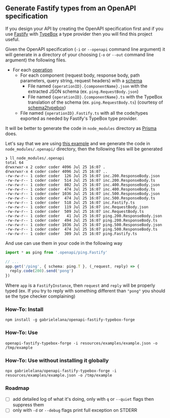 ## Generate Fastify types from an OpenAPI specification

If you design your API by creating the OpenAPI specification first and if you
use [Fastify](https://fastify.dev/) with
[TypeBox](https://github.com/sinclairzx81/typebox) a type provider then you will
find this project useful.

Given the OpenAPI specification (`-i` or `--openapi` command line argument) it
will generate in a directory of your choosing (`-o` or `--out` command line
argument) the following files.

- For each [operation](https://spec.openapis.org/oas/latest.html#operation-object)
  - For each component (request body, response body, path parameters, query
    string, request headers) with a
    [schema](https://spec.openapis.org/oas/latest.html#schema-object)
    - File named `{operationID}.{componentName}.json` with the extracted JSON schema (ex. `ping.RequestBody.json`)
    - File named `{operationID}.{componentName}.ts` with the TypeBox translation
      of the schema (ex. `ping.RequestBody.ts`) (courtesy of
      [schema2typebox](https://github.com/xddq/schema2typebox))
  - File named `{operationID}.Fastify.ts` with all the code/types exported as
    needed by Fastify's TypeBox type provider.

It will be better to generate the code in `node_modules` directory as
[Prisma](https://www.prisma.io) does.

Let's say that we are using [this example](./resources/examples/example.json)
and we generate the code in `node_modules/.openapi/` directory, then the
following files will be generated

```console
❯ ll node_modules/.openapi
total 64
drwxrwxr-x 2 coder coder 4096 Jul 25 16:07 .
drwxrwxr-x 4 coder coder 4096 Jul 25 16:07 ..
-rw-rw-r-- 1 coder coder  126 Jul 25 16:07 inc.200.ResponseBody.json
-rw-rw-r-- 1 coder coder  514 Jul 25 16:07 inc.200.ResponseBody.ts
-rw-rw-r-- 1 coder coder  802 Jul 25 16:07 inc.400.ResponseBody.json
-rw-rw-r-- 1 coder coder  474 Jul 25 16:07 inc.400.ResponseBody.ts
-rw-rw-r-- 1 coder coder 1036 Jul 25 16:07 inc.500.ResponseBody.json
-rw-rw-r-- 1 coder coder  474 Jul 25 16:07 inc.500.ResponseBody.ts
-rw-rw-r-- 1 coder coder  518 Jul 25 16:07 inc.Fastify.ts
-rw-rw-r-- 1 coder coder  119 Jul 25 16:07 inc.RequestBody.json
-rw-rw-r-- 1 coder coder  509 Jul 25 16:07 inc.RequestBody.ts
-rw-rw-r-- 1 coder coder   41 Jul 25 16:07 ping.200.ResponseBody.json
-rw-rw-r-- 1 coder coder  494 Jul 25 16:07 ping.200.ResponseBody.ts
-rw-rw-r-- 1 coder coder 1036 Jul 25 16:07 ping.500.ResponseBody.json
-rw-rw-r-- 1 coder coder  474 Jul 25 16:07 ping.500.ResponseBody.ts
-rw-rw-r-- 1 coder coder  309 Jul 25 16:07 ping.Fastify.ts
```

And use can use them in your code in the following way

```TypeScript
import * as ping from '.openapi/ping.Fastify'

// ...
app.get('/ping', { schema: ping.T }, (_request, reply) => {
  reply.code(200).send('pong')
})
```

Where `app` is a `FastifyInstance`, then `request` and `reply` will be properly
typed (ex. If you try to reply with something different than `"pong"` you should
se the type checker complaining)

### How-To: Install

```console
npm install -g gabrielelana/openapi-fastify-typebox-forge
```

### How-To: Use

```console
openapi-fastify-typebox-forge -i resources/examples/example.json -o /tmp/example
```

### How-To: Use without installing it globally

```console
npx gabrielelana/openapi-fastify-typebox-forge -i resources/examples/example.json -o /tmp/example
```

### Roadmap

- [ ] add detailed log of what it's doing, only with `q` or `--quiet` flags then suppress them
- [ ] only with `-d` or `--debug` flags print full exception on STDERR
